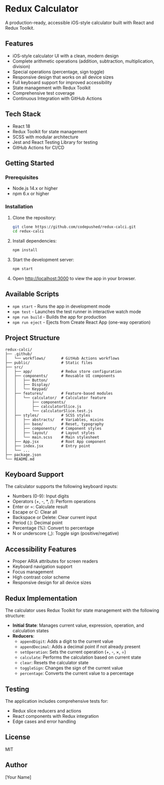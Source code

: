 # Redux Calculator

A production-ready, accessible iOS-style calculator built with React and Redux Toolkit.

## Features

- iOS-style calculator UI with a clean, modern design
- Complete arithmetic operations (addition, subtraction, multiplication, division)
- Special operations (percentage, sign toggle)
- Responsive design that works on all device sizes
- Full keyboard support for improved accessibility
- State management with Redux Toolkit
- Comprehensive test coverage
- Continuous Integration with GitHub Actions

## Tech Stack

- React 18
- Redux Toolkit for state management
- SCSS with modular architecture
- Jest and React Testing Library for testing
- GitHub Actions for CI/CD

## Getting Started

### Prerequisites

- Node.js 14.x or higher
- npm 6.x or higher

### Installation

1. Clone the repository:
   ```bash
   git clone https://github.com/codepushed/redux-calci.git
   cd redux-calci
   ```

2. Install dependencies:
   ```bash
   npm install
   ```

3. Start the development server:
   ```bash
   npm start
   ```

4. Open [http://localhost:3000](http://localhost:3000) to view the app in your browser.

## Available Scripts

- `npm start` - Runs the app in development mode
- `npm test` - Launches the test runner in interactive watch mode
- `npm run build` - Builds the app for production
- `npm run eject` - Ejects from Create React App (one-way operation)

## Project Structure

```
redux-calci/
├── .github/
│   └── workflows/       # GitHub Actions workflows
├── public/              # Static files
├── src/
│   ├── app/             # Redux store configuration
│   ├── components/      # Reusable UI components
│   │   ├── Button/
│   │   ├── Display/
│   │   └── Keypad/
│   ├── features/        # Feature-based modules
│   │   └── calculator/  # Calculator feature
│   │       ├── components/
│   │       ├── calculatorSlice.js
│   │       └── calculatorSlice.test.js
│   ├── styles/          # SCSS styles
│   │   ├── abstracts/   # Variables, mixins
│   │   ├── base/        # Reset, typography
│   │   ├── components/  # Component styles
│   │   ├── layout/      # Layout styles
│   │   └── main.scss    # Main stylesheet
│   ├── App.jsx          # Root App component
│   ├── index.jsx        # Entry point
│   └── ...
├── package.json
└── README.md
```

## Keyboard Support

The calculator supports the following keyboard inputs:

- Numbers (0-9): Input digits
- Operators (+, -, *, /): Perform operations
- Enter or =: Calculate result
- Escape or C: Clear all
- Backspace or Delete: Clear current input
- Period (.): Decimal point
- Percentage (%): Convert to percentage
- N or underscore (_): Toggle sign (positive/negative)

## Accessibility Features

- Proper ARIA attributes for screen readers
- Keyboard navigation support
- Focus management
- High contrast color scheme
- Responsive design for all device sizes

## Redux Implementation

The calculator uses Redux Toolkit for state management with the following structure:

- **Initial State**: Manages current value, expression, operation, and calculation states
- **Reducers**: 
  - `appendDigit`: Adds a digit to the current value
  - `appendDecimal`: Adds a decimal point if not already present
  - `setOperation`: Sets the current operation (+, -, ×, ÷)
  - `calculate`: Performs the calculation based on current state
  - `clear`: Resets the calculator state
  - `toggleSign`: Changes the sign of the current value
  - `percentage`: Converts the current value to a percentage

## Testing

The application includes comprehensive tests for:

- Redux slice reducers and actions
- React components with Redux integration
- Edge cases and error handling

## License

MIT

## Author

[Your Name]
